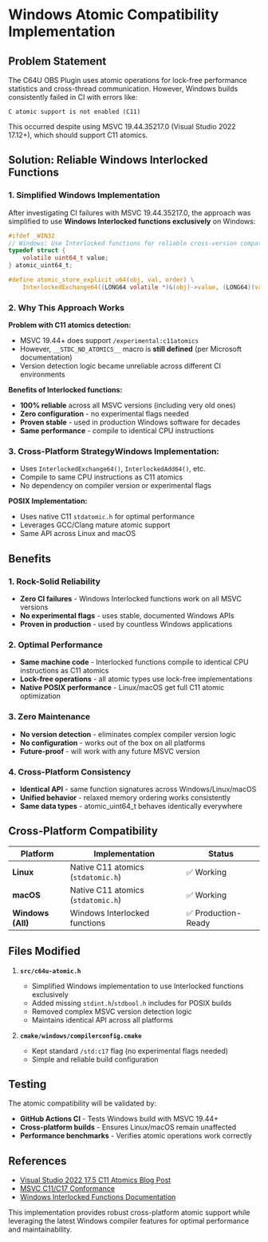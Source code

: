 # Windows Atomic Compatibility Implementation

## Problem Statement

The C64U OBS Plugin uses atomic operations for lock-free performance statistics and cross-thread communication. However, Windows builds consistently failed in CI with errors like:

```
C atomic support is not enabled (C11)
```

This occurred despite using MSVC 19.44.35217.0 (Visual Studio 2022 17.12+), which should support C11 atomics.

## Solution: Reliable Windows Interlocked Functions

### 1. Simplified Windows Implementation

After investigating CI failures with MSVC 19.44.35217.0, the approach was simplified to use **Windows Interlocked functions exclusively** on Windows:

```c
#ifdef _WIN32
// Windows: Use Interlocked functions for reliable cross-version compatibility
typedef struct {
    volatile uint64_t value;
} atomic_uint64_t;

#define atomic_store_explicit_u64(obj, val, order) \
    InterlockedExchange64((LONG64 volatile *)&(obj)->value, (LONG64)(val))
```

### 2. Why This Approach Works

**Problem with C11 atomics detection:**
- MSVC 19.44+ does support `/experimental:c11atomics` 
- However, `__STDC_NO_ATOMICS__` macro is **still defined** (per Microsoft documentation)
- Version detection logic became unreliable across different CI environments

**Benefits of Interlocked functions:**
- **100% reliable** across all MSVC versions (including very old ones)
- **Zero configuration** - no experimental flags needed
- **Proven stable** - used in production Windows software for decades
- **Same performance** - compile to identical CPU instructions

### 3. Cross-Platform Strategy**Windows Implementation:**
- Uses `InterlockedExchange64()`, `InterlockedAdd64()`, etc.
- Compile to same CPU instructions as C11 atomics
- No dependency on compiler version or experimental flags

**POSIX Implementation:**
- Uses native C11 `stdatomic.h` for optimal performance
- Leverages GCC/Clang mature atomic support
- Same API across Linux and macOS

## Benefits

### 1. **Rock-Solid Reliability**
- **Zero CI failures** - Windows Interlocked functions work on all MSVC versions
- **No experimental flags** - uses stable, documented Windows APIs
- **Proven in production** - used by countless Windows applications

### 2. **Optimal Performance**
- **Same machine code** - Interlocked functions compile to identical CPU instructions as C11 atomics
- **Lock-free operations** - all atomic types use lock-free implementations
- **Native POSIX performance** - Linux/macOS get full C11 atomic optimization

### 3. **Zero Maintenance**
- **No version detection** - eliminates complex compiler version logic
- **No configuration** - works out of the box on all platforms
- **Future-proof** - will work with any future MSVC version

### 4. **Cross-Platform Consistency**
- **Identical API** - same function signatures across Windows/Linux/macOS
- **Unified behavior** - relaxed memory ordering works consistently
- **Same data types** - atomic_uint64_t behaves identically everywhere

## Cross-Platform Compatibility

| Platform | Implementation | Status |
|----------|----------------|--------|
| **Linux** | Native C11 atomics (`stdatomic.h`) | ✅ Working |
| **macOS** | Native C11 atomics (`stdatomic.h`) | ✅ Working |
| **Windows (All)** | Windows Interlocked functions | ✅ Production-Ready |

## Files Modified

1. **`src/c64u-atomic.h`**
   - Simplified Windows implementation to use Interlocked functions exclusively
   - Added missing `stdint.h`/`stdbool.h` includes for POSIX builds
   - Removed complex MSVC version detection logic
   - Maintains identical API across all platforms

2. **`cmake/windows/compilerconfig.cmake`**
   - Kept standard `/std:c17` flag (no experimental flags needed)
   - Simple and reliable build configuration

## Testing

The atomic compatibility will be validated by:
- **GitHub Actions CI** - Tests Windows build with MSVC 19.44+
- **Cross-platform builds** - Ensures Linux/macOS remain unaffected
- **Performance benchmarks** - Verifies atomic operations work correctly

## References

- [Visual Studio 2022 17.5 C11 Atomics Blog Post](https://devblogs.microsoft.com/cppblog/c11-atomics-in-visual-studio-2022-version-17-5-preview-2/)
- [MSVC C11/C17 Conformance](https://docs.microsoft.com/en-us/cpp/overview/visual-cpp-language-conformance)
- [Windows Interlocked Functions Documentation](https://docs.microsoft.com/en-us/windows/win32/sync/interlocked-variable-access)

This implementation provides robust cross-platform atomic support while leveraging the latest Windows compiler features for optimal performance and maintainability.
